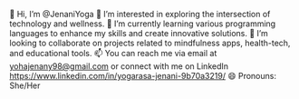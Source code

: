👋 Hi, I’m @JenaniYoga
👀 I’m interested in exploring the intersection of technology and wellness.
🌱 I’m currently learning various programming languages to enhance my skills and create innovative solutions.
💞️ I’m looking to collaborate on projects related to mindfulness apps, health-tech, and educational tools.
📫 You can reach me via email at yohajenany98@gmail.com or connect with me on LinkedIn https://www.linkedin.com/in/yogarasa-jenani-9b70a3219/
😄 Pronouns: She/Her
<!---
JenaniYoga/JenaniYoga is a ✨ special ✨ repository because its `README.md` (this file) appears on your GitHub profile.
You can click the Preview link to take a look at your changes.
--->
